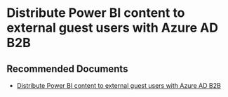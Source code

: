   <properties
	pageTitle="using azure ad b2b"
	description="using azure ad b2b"
	service="microsoft.PowerBIDedicated"
	resource="capacities"
	authors="pjfreitas"
	ms.author="pfreitas"	
	displayOrder="990"
	selfHelpType="generic"
	supportTopicIds="32628171"
	productPesIds="16334"
	cloudEnvironments="public, MoonCake, fairfax, usnat, ussec" 
	articleId="62f7b52e-e335-ba01-75e9-f424dbd3e426"
	ownershipId="PowerBI_PowerBI"
/>

# Distribute Power BI content to external guest users with Azure AD B2B

## **Recommended Documents**

* [Distribute Power BI content to external guest users with Azure AD B2B](https://docs.microsoft.com/power-bi/service-admin-azure-ad-b2b)
